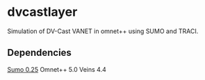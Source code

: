 # dvcastlayer
Simulation of DV-Cast VANET in omnet++ using SUMO and TRACI.

## Dependencies
[Sumo 0.25](https://sourceforge.net/projects/sumo/?source=directory)
Omnet++ 5.0
Veins 4.4

